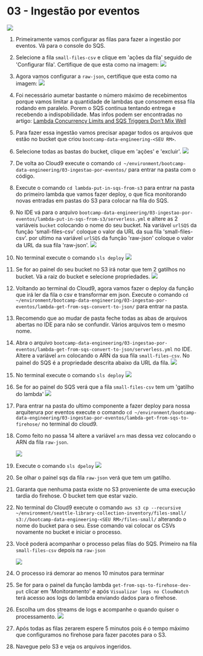 # 03 - Ingestão por eventos

![](img/events-arch.png)

1. Primeiramente vamos configurar as filas para fazer a ingestão por eventos. Vá para o console do SQS.
2. Selecione a fila `small-files-csv` e clique em 'ações da fila' seguido de 'Configurar fila'. Certifique de que esta como na imagem:
   ![](img/sqs1.png)
3. Agora vamos configurar a `raw-json`, certifique que esta como na imagem:
   ![](img/sqs2.png)
4. Foi necessário aumetar bastante o número máximo de recebimentos porque vamos limitar a quantidade de lambdas que consomem essa fila rodando em paralelo. Porem o SQS continua tentando entrega e recebendo a indispobilidade. Mas infos podem ser encontradas no artigo: [Lambda Concurrency Limits and SQS Triggers Don’t Mix Well](https://medium.com/@zaccharles/lambda-concurrency-limits-and-sqs-triggers-dont-mix-well-sometimes-eb23d90122e0)
5. Para fazer essa ingestão vamos precisar apagar todos os arquivos que estão no bucket que criou `bootcamp-data-engineering-<SEU RM>`.
6. Selecione todas as bastas do bucket, clique em 'ações' e 'excluir'.
   ![](img/s3-1.png)
7. De volta ao Cloud9 execute o comando `cd ~/environment/bootcamp-data-engineering/03-ingestao-por-eventos/` para entrar na pasta com o código.
8. Execute o comando `cd lambda-put-in-sqs-from-s3` para entrar na pasta do primeiro lambda que vamos fazer deploy, o que fica monitorando novas entradas em pastas do S3 para colocar na fila do SQS.
9. No IDE vá para o arquivo `bootcamp-data-engineering/03-ingestao-por-eventos/lambda-put-in-sqs-from-s3/serverless.yml` e altere as 2 variáveis `bucket` colocando o nome do seu bucket. Na variável `urlSQS` da função 'small-files-csv' coloque o valor da URL da sua fila 'small-files-csv'. por ultimo na variável `urlSQS` da função 'raw-json' coloque o valor da URL da sua fila 'raw-json'.
    ![](img/ide1.png)
10. No terminal execute o comando `sls deploy`
    ![](img/sls1.png)
11. Se for ao painel do seu bucket no S3 irá notar que tem 2 gatilhos no bucket. Vá a raiz do bucket e selecione propriedades. 
    ![](img/s3-2.png)
12. Voltando ao terminal do Cloud9, agora vamos fazer o deploy da função que irá ler da fila o csv e transformar em json. Execute o comando `cd ~/environment/bootcamp-data-engineering/03-ingestao-por-eventos/lambda-get-from-sqs-convert-to-json/` para entrar na pasta.
13. Recomendo que ao mudar de pasta feche todas as abas de arquivos abertas no IDE para não se confundir. Vários arquivos tem o mesmo nome.
14. Abra o arquivo `bootcamp-data-engineering/03-ingestao-por-eventos/lambda-get-from-sqs-convert-to-json/serverless.yml` no IDE. Altere a variável `arn` colocando o ARN da sua fila `small-files-csv`. No painel do SQS é a propriedade descrita abaixo da URL da fila.
    ![](img/ide2.png)
15. No terminal execute o comando `sls deploy`
    ![](img/sls2.png)
16. Se for ao painel do SQS verá que a fila `small-files-csv` tem um 'gatilho do lambda'
    ![](img/sqs3.png)
17. Para entrar na pasta do ultimo componente a fazer deploy para nossa arquiterura por eventos execute o comando `cd ~/environment/bootcamp-data-engineering/03-ingestao-por-eventos/lambda-get-from-sqs-to-firehose/` no terminal do cloud9.
18. Como feito no passa 14 altere a variável `arn` mas dessa vez colocando o ARN da fila `raw-json`.
    
    ![](img/ide3.png)
19. Execute o comando `sls dpeloy`
    ![](img/sls3.png)
20. Se olhar o painel sqs da fila `raw-json` verá que tem um gatilho.
21. Garanta que nenhuma pasta existe no S3 proveniente de uma execução tardia do firehose. O bucket tem que estar vazio.
22. No terminal do Cloud9 execute o comando `aws s3 cp --recursive ~/environment/seattle-library-collection-inventory/files-small/ s3://bootcamp-data-engineering-<SEU RM>/files-small/` alterando o nome do bucket para o seu. Esse comando vai colocar os CSVs novamente no bucket e iniciar o processo.
23. Você poderá acompanhar o processo pelas filas do SQS. Primeiro na fila `small-files-csv` depois na `raw-json`
    
    ![](img/sqs4.png)
24. O processo irá demorar ao menos 10 minutos para terminar
25. Se for para o painel da função lambda `get-from-sqs-to-firehose-dev-put` clicar em 'Monitoramento' e após `Visualizar logs no CloudWatch` terá acesso aos logs do lambda enviando dados para o firehose.
26. Escolha um dos streams de logs e acompanhe o quando quiser o processamento.
    ![](img/cw1.png)

27. Após todas as filas zerarem espere 5 minutos pois é o tempo máximo que configuramos no firehose para fazer pacotes para o S3.
28. Navegue pelo S3 e veja os arquivos ingeridos.